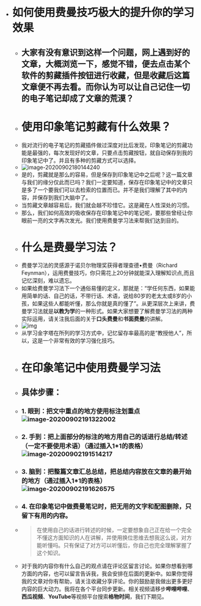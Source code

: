 - # 如何使用费曼技巧极大的提升你的学习效果
    - ## 大家有没有意识到这样一个问题，网上遇到好的文章，大概浏览一下，感觉不错，便去点击某个软件的剪藏插件按钮进行收藏，但是收藏后这篇文章便不再去看。而你认为可以让自己记住一切的电子笔记却成了文章的荒漠？
    - # 使用印象笔记剪藏有什么效果？
    - 我对流行的电子笔记的剪藏插件做过深度对比后发现，印象笔记的剪藏功能是最强的，每次发现好的文章，只要点击剪藏按钮，就自动保存到我的印象笔记中了。并且有多种的剪藏方式可以选择。
    - ![image-20200902180144240](https://i.loli.net/2020/09/02/pQvyCFSwq2rKDct.png)
    - 是的，剪藏就是那么的容易，但是保存到印象笔记中之后呢？这一篇文章与我们的缘分仅此而已吗？我们一定要知道，保存在印象笔记中的文章只是多了一个要我们可以去检索的位置而已。并不是我们理解了其中的内容，并保存到我们大脑中了。
    - 当剪藏文章越容易后，我们就会越不珍惜它。这是藏在人性深处的习惯。
    - 那么，我们如何高效的吸收保存在印象笔记中的笔记呢，要那些曾经让你眼前一亮的文字再次发光。我们使用费曼学习法来帮我们达到目的。
    - # 什么是费曼学习法？
    - 费曼学习法的灵感源于诺贝尔物理奖获得者理查德•费曼（Richard Feynman），运用费曼技巧，你只需花上20分钟就能深入理解知识点,而且记忆深刻，难以遗忘。
    - 如果给费曼学习法下一个通俗易懂的定义，那就是：“学任何东西，如果能用简单的话、自己的话，不带行话、术语，说给80岁的老太太或8岁的小孩，如果这些人都能听懂，那么你就是真的懂了”。从更深层次上来讲，费曼学习法就是**以教为学**的一种形式。如果大家想要了解费曼学习法的两种实际运用，请关注我后面的关于**口头费曼**和**书面费曼**的讲解。
    - ![img](https://i.loli.net/2020/09/02/1d6eiuWLGSK7XDB.jpg)
    - 从学习金字塔在所列的学习方式中，记忆留存率最高的是“教授他人”，所以，这是一个非常有效的学习强化技巧。
    - # 在印象笔记中使用费曼学习法
    - ## 具体步骤：
    - ### 1. 眼到：把文中重点的地方使用标注划重点![image-20200902191322002](https://i.loli.net/2020/09/03/kBfO4ielNgc3RHu.png)
    - ### 2. 手到：把上面部分的标注的地方用自己的话进行总结/转述（一定不要使用术语）（通过插入1*1的表格）![image-20200902191514217](https://i.loli.net/2020/09/02/o4q8F9xchCkwH2p.png)
    - ### 3. 脑到：把整篇文章汇总总结，把总结内容放在文章的最开始的地方（通过插入1*1的表格）![image-20200902191626575](https://i.loli.net/2020/09/02/ebIF4HXBoNExr5z.png)
    - ### 4. 在印象笔记中做费曼笔记时，把无用的文字和配图删除，只留下有用的内容。
    - > 在使用自己的话进行转述的时候，一定要想象自己正在给一个完全不懂这方面知识的人在讲解，并使用换位思维去想我这么说，对方能听懂吗。只有保证了对方可以听懂后，你自己也完全理解掌握了这个知识。
    - 对于我的内容你有什么自己的观点请在评论区留言讨论。如果你想看到哪方面的内容，也可以留言告诉我，我会安排在后面的更新中。如果你觉得我的文章对你有帮助，请关注收藏分享评论。你的鼓励是我做出更多更好内容的巨大动力。我将在各个平台同步更新。相关视频请移步**哔哩哔哩**、**西瓜视频**、**YouTube**等视频平台搜索**格物时间**，我们下期见。
